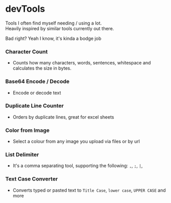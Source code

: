 # devTools
Tools I often find myself needing / using a lot.   
Heavily inspired by similar tools currently out there.

Bad right? Yeah I know, it's kinda a bodge job

### Character Count
- Counts how many characters, words, sentences, whitespace and calculates the size in  bytes.

### Base64 Encode / Decode
- Encode or decode text

### Duplicate Line Counter
- Orders by duplicate lines, great for excel sheets

### Color from Image
- Select a colour from any image you upload via files or by url

### List Delimiter
- It's a comma separating tool, supporting the following: `,`, `;`, `|`, ` `

### Text Case Converter
- Converts typed or pasted text to `Title Case`, `lower case`, `UPPER CASE` and more
